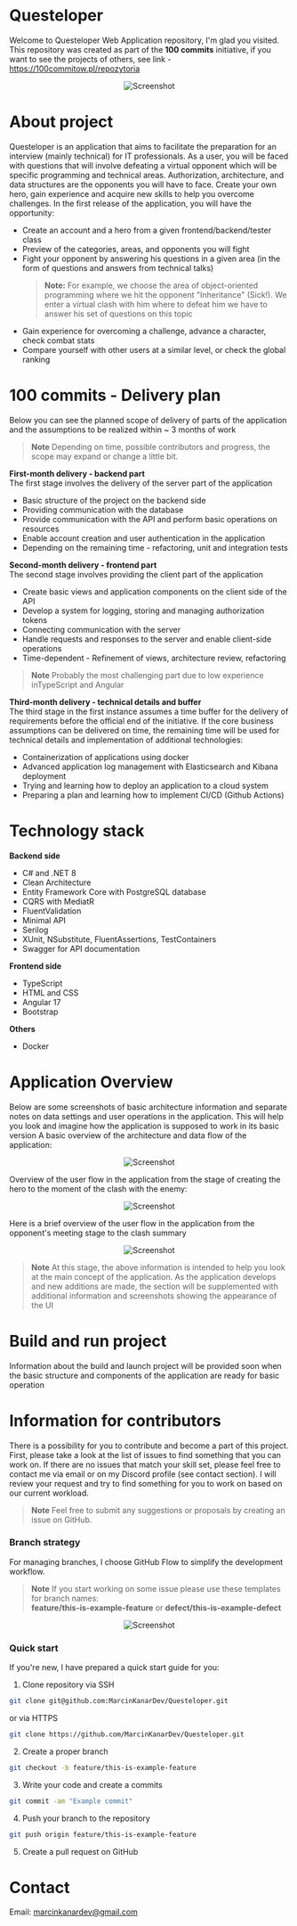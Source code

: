 # Questeloper

Welcome to Questeloper Web Application repository, I'm glad you visited. This repository was created as part of the **100 commits** initiative, if you want to see the projects of others, see link - https://100commitow.pl/repozytoria

<p align="center">
  <a >
    <img src="./assets/logo.png"
         alt="Screenshot">
  </a>
</p>

# About project

Questeloper is an application that aims to facilitate the preparation for an interview (mainly technical) for IT professionals. As a user, you will be faced with questions that will involve defeating a virtual opponent which will be specific programming and technical areas. Authorization, architecture, and data structures are the opponents you will have to face. Create your own hero, gain experience and acquire new skills to help you overcome challenges. In the first release of the application, you will have the opportunity: 
- Create an account and a hero from a given frontend/backend/tester class
- Preview of the categories, areas, and opponents you will fight
-  Fight your opponent by answering his questions in a given area (in the form of questions and answers from technical talks)
	 > **Note:** For example, we choose the area of object-oriented programming where we hit the opponent "Inheritance" (Sick!). We enter a virtual clash with him where to defeat him we have to answer his set of questions on this topic 
- Gain experience for overcoming a challenge, advance a character, check combat stats
- Compare yourself with other users at a similar level, or check the global ranking

# 100 commits - Delivery plan 
Below you can see the planned scope of delivery of parts of the application and the assumptions to be realized within ~ 3 months of work
> **Note** Depending on time, possible contributors and progress, the scope may expand or change a little bit. 

**First-month delivery - backend part** </br>
The first stage involves the delivery of the server part of the application
- Basic structure of the project on the backend side
- Providing communication with the database
- Provide communication with the API and perform basic operations on resources
- Enable account creation and user authentication in the application 
- Depending on the remaining time - refactoring, unit and integration tests

**Second-month delivery - frontend part** </br>
The second stage involves providing the client part of the application
- Create basic views and application components on the client side of the API
- Develop a system for logging, storing and managing authorization tokens
- Connecting communication with the server
- Handle requests and responses to the server and enable client-side operations
- Time-dependent - Refinement of views, architecture review, refactoring
> **Note** Probably the most challenging part due to low experience inTypeScript and Angular

**Third-month delivery - technical details and buffer** </br>
The third stage in the first instance assumes a time buffer for the delivery of requirements before the official end of the initiative. If the core business assumptions can be delivered on time, the remaining time will be used for technical details and implementation of additional technologies:
- Containerization of applications using docker
- Advanced application log management with Elasticsearch and Kibana deployment
- Trying and learning how to deploy an application to a cloud system
- Preparing a plan and learning how to implement CI/CD (Github Actions)

# Technology stack

**Backend side**
- C# and .NET 8
- Clean Architecture
- Entity Framework Core with PostgreSQL database
- CQRS with MediatR
- FluentValidation
- Minimal API
- Serilog
- XUnit, NSubstitute, FluentAssertions, TestContainers
- Swagger for API documentation

**Frontend side**
- TypeScript
- HTML and CSS
- Angular 17
- Bootstrap

**Others**
- Docker

# Application Overview
Below are some screenshots of basic architecture information and separate notes on data settings and user operations in the application. This will help you look and imagine how the application is supposed to work in its basic version
A basic overview of the architecture and data flow of the application:

<p align="center">
  <a >
    <img src="./assets/app_overview.jpg"
         alt="Screenshot">
  </a>
</p>

Overview of the user flow in the application from the stage of creating the hero to the moment of the clash with the enemy:

<p align="center">
  <a >
    <img src="./assets/stage_one_flow.png"
         alt="Screenshot">
  </a>
</p>

Here is a brief overview of the user flow in the application from the opponent's meeting stage to the clash summary

<p align="center">
  <a >
    <img src="./assets/stage_two_flow.png"
         alt="Screenshot">
  </a>
</p>

> **Note** At this stage, the above information is intended to help you look at the main concept of the application. As the application develops and new additions are made, the section will be supplemented with additional information and screenshots showing the appearance of the UI

# Build and run project
Information about the build and launch project will be provided soon when the basic structure and components of the application are ready for basic operation

# Information for contributors
There is a possibility for you to contribute and become a part of this project. First, please take a look at the list of issues to find something that you can work on. If there are no issues that match your skill set, please feel free to contact me via email or on my Discord profile (see contact section). I will review your request and try to find something for you to work on based on our current workload.

> **Note** Feel free to submit any suggestions or proposals by creating an issue on GitHub.

### Branch strategy

For managing branches, I choose GitHub Flow to simplify the development workflow.

> **Note** If you start working on some issue please use these templates for branch names: <br> **feature/this-is-example-feature** or **defect/this-is-example-defect**

<p align="center">
  <a >
    <img src="./assets/GitFlow.png"
         alt="Screenshot">
  </a>
</p>

### Quick start

If you're new, I have prepared a quick start guide for you:

1. Clone repository via SSH
```sh
git clone git@github.com:MarcinKanarDev/Questeloper.git
```
or via HTTPS
```sh
git clone https://github.com/MarcinKanarDev/Questeloper.git
```
2. Create a proper branch

```sh
git checkout -b feature/this-is-example-feature
```
3. Write your code and create a commits

```sh
git commit -am "Example commit"
```
4. Push your branch to the repository

```sh
git push origin feature/this-is-example-feature
```
5. Create a pull request on GitHub

# Contact
Email: marcinkanardev@gmail.com </br>
